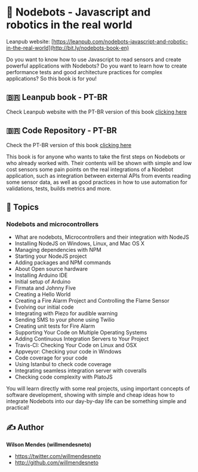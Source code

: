 # 🤖 Nodebots - Javascript and robotics in the real world


Leanpub website: [https://leanpub.com/nodebots-javascript-and-robotic-in-the-real-world](http://bit.ly/nodebots-book-en)

Do you want to know how to use Javascript to read sensors and create powerful applications with Nodebots? Do you want to learn how to create performance tests and good architecture practices for complex applications? So this book is for you!

## 🇧🇷 Leanpub book - PT-BR

Check Leanpub website with the PT-BR version of this book [clicking here](http://bit.ly/nodebots-book-pt-br)

## 🇧🇷 Code Repository - PT-BR

Check the PT-BR version of this book [clicking here](http://bit.ly/nodebots-book-pt-br-github)

This book is for anyone who wants to take the first steps on Nodebots or who already worked with. Their contents will be shown with simple and low cost sensors some pain points on the real integrations of a Nodebot application, such as integration between external APIs from events reading some sensor data, as well as good practices in how to use automation for validations, tests, builds metrics and more.

## 📝 Topics

### Nodebots and microcontrollers

- What are nodebots, Microcontrollers and their integration with NodeJS
- Installing NodeJS on Windows, Linux, and Mac OS X
- Managing dependencies with NPM
- Starting your NodeJS project
- Adding packages and NPM commands
- About Open source hardware
- Installing Arduino IDE
- Initial setup of Arduino
- Firmata and Johnny Five
- Creating a Hello World
- Creating a Fire Alarm Project and Controlling the Flame Sensor
- Evolving our initial code
- Integrating with Piezo for audible warning
- Sending SMS to your phone using Twilio
- Creating unit tests for Fire Alarm
- Supporting Your Code on Multiple Operating Systems
- Adding Continuous Integration Servers to Your Project
- Travis-CI: Checking Your Code on Linux and OSX
- Appveyor: Checking your code in Windows
- Code coverage for your code
- Using Istanbul to check code coverage
- Integrating seamless integration server with coveralls
- Checking code complexity with PlatoJS
 

You will learn directly with some real projects, using important concepts of software development, showing with simple and cheap ideas how to integrate Nodebots into our day-by-day life can be something simple and practical!



## ✍ Author

**Wilson Mendes (willmendesneto)**
+ <https://twitter.com/willmendesneto>
+ <http://github.com/willmendesneto>

